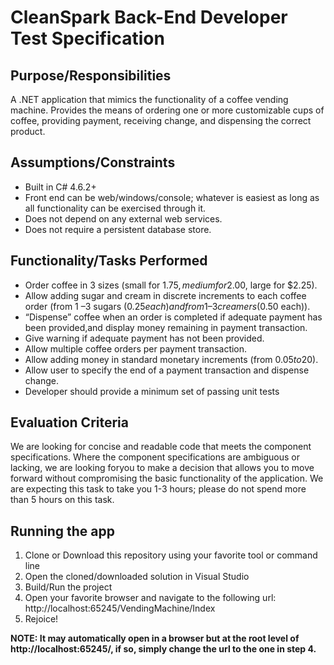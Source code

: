 # CleanSpark Back-End Developer Test Specification

## Purpose/Responsibilities

A .NET application that mimics the functionality of a coffee vending machine. Provides the means of ordering one or more customizable cups of coffee, providing payment, receiving change, and dispensing the correct product.

## Assumptions/Constraints

- Built in C# 4.6.2+
- Front end can be web/windows/console; whatever is easiest as long as all functionality can be exercised through it.
- Does not depend on any external web services.
- Does not require a persistent database store.

## Functionality/Tasks Performed

- Order coffee in 3 sizes (small for $1.75, medium for$2.00, large for \$2.25).
- Allow adding sugar and cream in discrete increments to each coffee order (from 1 –3 sugars ($0.25 each) and from 1 –3 creamers ($0.50 each)).
- “Dispense” coffee when an order is completed if adequate payment has been provided,and display money remaining in payment transaction.
- Give warning if adequate payment has not been provided.
- Allow multiple coffee orders per payment transaction.
- Allow adding money in standard monetary increments (from $0.05 to$20).
- Allow user to specify the end of a payment transaction and dispense change.
- Developer should provide a minimum set of passing unit tests

## Evaluation Criteria

We are looking for concise and readable code that meets the component specifications. Where the component specifications are ambiguous or lacking, we are looking foryou to make a decision that allows you to move forward without compromising the basic functionality of the application. We are expecting this task to take you 1-3 hours; please do not spend more than 5 hours on this task.

## Running the app

1. Clone or Download this repository using your favorite tool or command line
2. Open the cloned/downloaded solution in Visual Studio
3. Build/Run the project
4. Open your favorite browser and navigate to the following url: http://localhost:65245/VendingMachine/Index
5. Rejoice!

**NOTE: It may automatically open in a browser but at the root level of http://localhost:65245/, if so, simply change the url to the one in step 4.**
